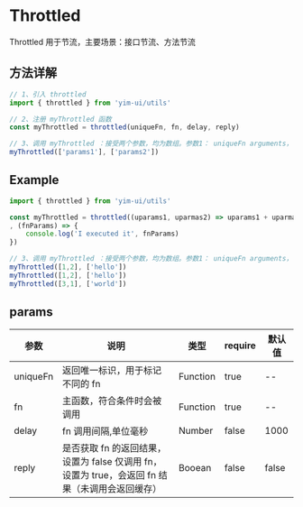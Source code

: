 # Throttled

Throttled 用于节流，主要场景：接口节流、方法节流

## 方法详解

```JavaScript
// 1、引入 throttled
import { throttled } from 'yim-ui/utils'

// 2、注册 myThrottled 函数
const myThrottled = throttled(uniqueFn, fn, delay, reply)

// 3、调用 myThrottled ：接受两个参数，均为数组。参数1： uniqueFn arguments， 参数2： fn arguments
myThrottled(['params1'], ['params2'])

```

## Example

```JavaScript
import { throttled } from 'yim-ui/utils'

const myThrottled = throttled((uparams1, uparmas2) => uparams1 + uparmas2
, (fnParams) => {
    console.log('I executed it', fnParams)
})

// 3、调用 myThrottled ：接受两个参数，均为数组。参数1： uniqueFn arguments， 参数2： fn arguments
myThrottled([1,2], ['hello'])
myThrottled([1,2], ['hello'])
myThrottled([3,1], ['world'])

```

## params

| 参数          | 说明           | 类型          | require | 默认值 |
| ------------- | -------------- | ------------- | ------- | ------ |
| uniqueFn |    返回唯一标识，用于标记 不同的 fn     | Function | true    | --     |
| fn          | 主函数，符合条件时会被调用 | Function         | true    | --   |
| delay          | fn 调用间隔,单位毫秒 | Number         | false    | 1000   |
| reply          | 是否获取 fn 的返回结果，设置为 false 仅调用 fn，设置为 true，会返回 fn 结果（未调用会返回缓存） | Booean         | false    |  false  |


